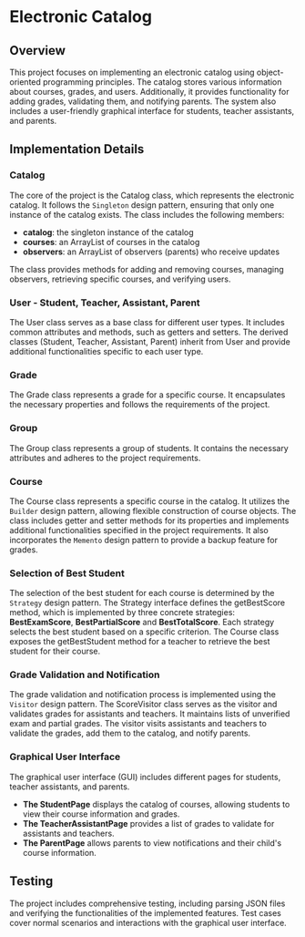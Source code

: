 # Electronic Catalog

## Overview
This project focuses on implementing an electronic catalog using object-oriented programming principles. The catalog stores various information about courses, grades, and users. Additionally, it provides functionality for adding grades, validating them, and notifying parents. The system also includes a user-friendly graphical interface for students, teacher assistants, and parents.

## Implementation Details
### Catalog
The core of the project is the Catalog class, which represents the electronic catalog. It follows the `Singleton` design pattern, ensuring that only one instance of the catalog exists. The class includes the following members:

- **catalog**: the singleton instance of the catalog
- **courses**: an ArrayList of courses in the catalog
- **observers**: an ArrayList of observers (parents) who receive updates

The class provides methods for adding and removing courses, managing observers, retrieving specific courses, and verifying users.

### User - Student, Teacher, Assistant, Parent
The User class serves as a base class for different user types. It includes common attributes and methods, such as getters and setters. The derived classes (Student, Teacher, Assistant, Parent) inherit from User and provide additional functionalities specific to each user type.

### Grade
The Grade class represents a grade for a specific course. It encapsulates the necessary properties and follows the requirements of the project.

### Group
The Group class represents a group of students. It contains the necessary attributes and adheres to the project requirements.

### Course
The Course class represents a specific course in the catalog. It utilizes the `Builder` design pattern, allowing flexible construction of course objects. The class includes getter and setter methods for its properties and implements additional functionalities specified in the project requirements. It also incorporates the `Memento` design pattern to provide a backup feature for grades.

### Selection of Best Student
The selection of the best student for each course is determined by the `Strategy` design pattern. The Strategy interface defines the getBestScore method, which is implemented by three concrete strategies: **BestExamScore**, **BestPartialScore** and **BestTotalScore**. Each strategy selects the best student based on a specific criterion. The Course class exposes the getBestStudent method for a teacher to retrieve the best student for their course.

### Grade Validation and Notification
The grade validation and notification process is implemented using the `Visitor` design pattern. The ScoreVisitor class serves as the visitor and validates grades for assistants and teachers. It maintains lists of unverified exam and partial grades. The visitor visits assistants and teachers to validate the grades, add them to the catalog, and notify parents.

### Graphical User Interface
The graphical user interface (GUI) includes different pages for students, teacher assistants, and parents. 
- **The StudentPage** displays the catalog of courses, allowing students to view their course information and grades. 
- **The TeacherAssistantPage** provides a list of grades to validate for assistants and teachers. 
- **The ParentPage** allows parents to view notifications and their child's course information.

## Testing
The project includes comprehensive testing, including parsing JSON files and verifying the functionalities of the implemented features. Test cases cover normal scenarios and interactions with the graphical user interface.
